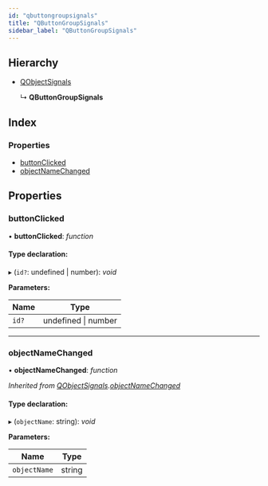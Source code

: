 ```yaml
---
id: "qbuttongroupsignals"
title: "QButtonGroupSignals"
sidebar_label: "QButtonGroupSignals"
---
```


## Hierarchy

* [QObjectSignals](qobjectsignals.md)

  ↳ **QButtonGroupSignals**

## Index

### Properties

* [buttonClicked](qbuttongroupsignals.md#buttonclicked)
* [objectNameChanged](qbuttongroupsignals.md#objectnamechanged)

## Properties

###  buttonClicked

• **buttonClicked**: *function*

#### Type declaration:

▸ (`id?`: undefined | number): *void*

**Parameters:**

Name | Type |
------ | ------ |
`id?` | undefined &#124; number |

___

###  objectNameChanged

• **objectNameChanged**: *function*

*Inherited from [QObjectSignals](qobjectsignals.md).[objectNameChanged](qobjectsignals.md#objectnamechanged)*

#### Type declaration:

▸ (`objectName`: string): *void*

**Parameters:**

Name | Type |
------ | ------ |
`objectName` | string |
